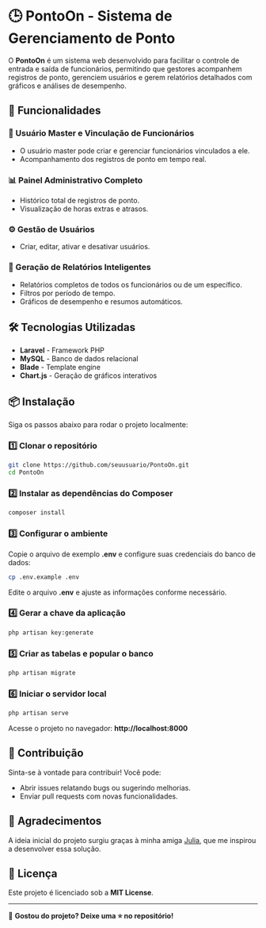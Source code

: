# 🕒 PontoOn - Sistema de Gerenciamento de Ponto  

O **PontoOn** é um sistema web desenvolvido para facilitar o controle de entrada e saída de funcionários, permitindo que gestores acompanhem registros de ponto, gerenciem usuários e gerem relatórios detalhados com gráficos e análises de desempenho.  

## 🚀 Funcionalidades  

### 👥 Usuário Master e Vinculação de Funcionários  
- O usuário master pode criar e gerenciar funcionários vinculados a ele.  
- Acompanhamento dos registros de ponto em tempo real.  

### 📊 Painel Administrativo Completo  
- Histórico total de registros de ponto.  
- Visualização de horas extras e atrasos.  

### ⚙️ Gestão de Usuários  
- Criar, editar, ativar e desativar usuários.  

### 📅 Geração de Relatórios Inteligentes  
- Relatórios completos de todos os funcionários ou de um específico.  
- Filtros por período de tempo.  
- Gráficos de desempenho e resumos automáticos.  

## 🛠️ Tecnologias Utilizadas  

- **Laravel** - Framework PHP  
- **MySQL** - Banco de dados relacional  
- **Blade** - Template engine
- **Chart.js** - Geração de gráficos interativos  

## 📦 Instalação  

Siga os passos abaixo para rodar o projeto localmente:  

### 1️⃣ Clonar o repositório  
```bash
git clone https://github.com/seuusuario/PontoOn.git
cd PontoOn
```

### 2️⃣ Instalar as dependências do Composer  
```bash
composer install
```

### 3️⃣ Configurar o ambiente  
Copie o arquivo de exemplo **.env** e configure suas credenciais do banco de dados:  
```bash
cp .env.example .env
```

Edite o arquivo **.env** e ajuste as informações conforme necessário.  

### 4️⃣ Gerar a chave da aplicação  
```bash
php artisan key:generate
```

### 5️⃣ Criar as tabelas e popular o banco  
```bash
php artisan migrate
```

### 6️⃣ Iniciar o servidor local  
```bash
php artisan serve
```

Acesse o projeto no navegador: **http://localhost:8000**  

## 👥 Contribuição  

Sinta-se à vontade para contribuir! Você pode:  
- Abrir issues relatando bugs ou sugerindo melhorias.  
- Enviar pull requests com novas funcionalidades.  

## 🙌 Agradecimentos  

A ideia inicial do projeto surgiu graças à minha amiga [Julia](https://github.com/Juliaal390), que me inspirou a desenvolver essa solução. 

## 📄 Licença  

Este projeto é licenciado sob a **MIT License**.  

---

📢 **Gostou do projeto? Deixe uma ⭐ no repositório!**  

